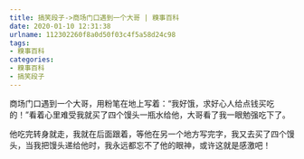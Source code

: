 ```yaml
---
title: 搞笑段子->商场门口遇到一个大哥 | 糗事百科
date: 2020-01-10 12:31:38
urlname: 112302260f8a0d50f03c4f5a58d24c98
tags: 
- 糗事百科
categories:
- 糗事百科
- 搞笑段子
---
```

商场门口遇到一个大哥，用粉笔在地上写着：“我好饿，求好心人给点钱买吃的！”看着心里难受我就买了四个馒头一瓶水给他，大哥看了我一眼勉强吃下了。

他吃完转身就走，我就在后面跟着，等他在另一个地方写完字，我又去买了四个馒头，当我把馒头递给他时，我永远都忘不了他的眼神，或许这就是感激吧！


